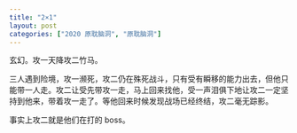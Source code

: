 ```yaml
---
title: "2×1"
layout: post
categories: ["2020 原耽脑洞", "原耽脑洞"]
---
```

玄幻。攻一天降攻二竹马。

三人遇到险境，攻一濒死，攻二仍在殊死战斗，只有受有瞬移的能力出去，但他只能带一人走。攻二让受先带攻一走，马上回来找他，受一声泪俱下地让攻二一定坚持到他来，带着攻一走了。等他回来时候发现战场已经终结，攻二毫无踪影。

事实上攻二就是他们在打的 boss。
